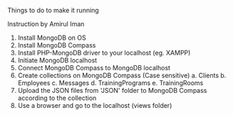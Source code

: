 Things to do to make it running

Instruction by Amirul Iman

1. Install MongoDB on OS
2. Install MongoDB Compass
3. Install PHP-MongoDB driver to your localhost (eg. XAMPP)
5. Initiate MongoDB localhost
6. Connect MongoDB Compass to MongoDB localhost 
6. Create collections on MongoDB Compass (Case sensitive)
    a. Clients
    b. Employees
    c. Messages
    d. TrainingPrograms
    e. TrainingRooms
4. Upload the JSON files from 'JSON' folder to MongoDB Compass according to the collection
5. Use a browser and go to the localhost (views folder)